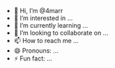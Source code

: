 - 👋 Hi, I’m @4marr
- 👀 I’m interested in ...
- 🌱 I’m currently learning ...
- 💞️ I’m looking to collaborate on ...
- 📫 How to reach me ...
- 😄 Pronouns: ...
- ⚡ Fun fact: ...

<!---
4marr/4marr is a ✨ special ✨ repository because its `README.md` (this file) appears on your GitHub profile.
You can click the Preview link to take a look at your changes.
--->
